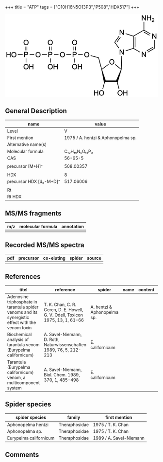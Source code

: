 +++
title = "ATP"
tags = ["C10H16N5O13P3","P508","HDX517"]
+++

![](/img/ATP.png)

## General Description

| name                    | value                              |
|-------------------------|------------------------------------|
| Level                   | V                                  |
| First mention           | 1975 / A. hentzi & Aphonopelma sp. |
| Alternative name(s)     |                                    |
| Molecular formula       | C₁₀H₁₆N₅O₁₃P₃                      |
| CAS                     | 56-65-5                            |
|                         |                                    |
| precursor  [M+H]⁺       | 508.00357                          |
|                         |                                    |
| HDX                     | 8                                  |
| precursor HDX [d₈-M+D]⁺ | 517.06006                          |
|                         |                                    |
| Rt                      |                                    |
| Rt HDX                  |                                    |

## MS/MS fragments

| m/z | molecular formula | annotation |
|-----|-------------------|------------|
|     |                   |            |

## Recorded MS/MS spectra

| pdf | precursor | co-eluting | spider | source |
|-----|-----------|------------|--------|--------|
|     |           |            |        |        |

## References

| titel                                                                                             | reference                                                                                                                                                                                                       | spider                      | name | content | link                                                 |
|---------------------------------------------------------------------------------------------------|-----------------------------------------------------------------------------------------------------------------------------------------------------------------------------------------------------------------|-----------------------------|------|---------|------------------------------------------------------|
| Adenosine triphosphate in tarantula spider venoms and its synergistic effect with the venom toxin | T. K. Chan, C. R. Geren, D. E. Howell, G. V. Odell, Toxicon 1975, 13, 1, 61-66                                                                                                                                  | A. hentzi & Aphonopelma sp. |      |         | [Link](https://doi.org/10.1016/0041-0101(75)90159-2)         |
| Biochemical analysis of tarantula venom (Eurypelma californicum)                                  | A. Savel-Niemann, D. Roth, Naturwissenschaften 1989, 76, 5, 212-213                                                                                                                                             | E. californicum             |      |         | [Link](https://link.springer.com/article/10.1007/BF00627688) |
| Tarantula (Eurypelma californicum) venom, a multicomponent system                                 | A. Savel-Niemann, Biol. Chem. 1989, 370, 1, 485-498                                                                                                                                                             | E. californicum             |      |         | [Link](https://doi.org/10.1515/bchm3.1989.370.1.485)         |

## Spider species

| spider species         | family        | first mention           |
|------------------------|---------------|-------------------------|
| Aphonopelma hentzi     | Theraphosidae | 1975 / T. K. Chan       |
| Aphonopelma sp.        | Theraphosidae | 1975 / T. K. Chan       |
| Eurypelma californicum | Theraphosidae | 1989 / A. Savel-Niemann |

## Comments